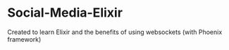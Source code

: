 # Social-Media-Elixir
Created to learn Elixir and the benefits of using websockets (with Phoenix framework)
